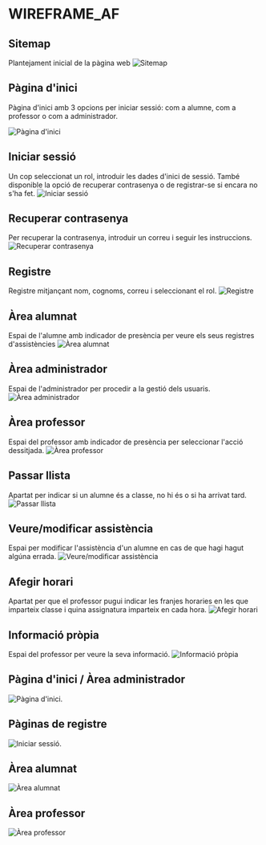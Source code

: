 ﻿# WIREFRAME_AF

## Sitemap
Plantejament inicial de la pàgina web
![Sitemap](images/Captura%20de%20pantalla%202024-11-08%20164750.png)

## Pàgina d'inici
Pàgina d'inici amb 3 opcions per iniciar sessió: com a alumne, com a professor o com a administrador.

![Pàgina d'inici](images/Captura%20de%20pantalla%202024-11-08%20155828.png)

## Iniciar sessió
Un cop seleccionat un rol, introduir les dades d'inici de sessió.
També disponible la opció de recuperar contrasenya o de registrar-se si encara no s'ha fet.
![Iniciar sessió](images/Captura%20de%20pantalla%202024-11-08%20155750.png)

## Recuperar contrasenya
Per recuperar la contrasenya, introduir un correu i seguir les instruccions.
![Recuperar contrasenya](images/Captura%20de%20pantalla%202024-11-08%20155841.png)

## Registre
Registre mitjançant nom, cognoms, correu i seleccionant el rol.
![Registre](images/Captura%20de%20pantalla%202024-11-08%20155902.png)

## Àrea alumnat
Espai de l'alumne amb indicador de presència per veure els seus registres d'assistències
![Àrea alumnat](images/Captura%20de%20pantalla%202024-11-08%20160548.png)

## Àrea administrador
Espai de l'administrador per procedir a la gestió dels usuaris.
![Àrea administrador](images/Captura%20de%20pantalla%202024-11-08%20163522.png)

## Àrea professor
Espai del professor amb indicador de presència per seleccionar l'acció dessitjada.
![Àrea professor](images/Captura%20de%20pantalla%202024-11-08%20160559.png)

## Passar llista
Apartat per indicar si un alumne és a classe, no hi és o si ha arrivat tard.
![Passar llista](images/Captura%20de%20pantalla%202024-11-08%20160607.png)

## Veure/modificar assistència
Espai per modificar l'assistència d'un alumne en cas de que hagi hagut algúna errada.
![Veure/modificar assistència](images/Captura%20de%20pantalla%202024-11-08%20160613.png)

## Afegir horari
Apartat per que el professor pugui indicar les franjes horaries en les que imparteix classe i quina assignatura imparteix en cada hora.
![Afegir horari](images/Captura%20de%20pantalla%202024-11-08%20160623.png)

## Informació pròpia
Espai del professor per veure la seva informació.
![Informació pròpia](images/Captura%20de%20pantalla%202024-11-08%20160630.png)

## Pàgina d'inici / Àrea administrador
![Pàgina d'inici](images/imagen_2024-11-15_152556431.png).

## Pàginas de registre
![Iniciar sessió](images/imagen_2024-11-15_152619837.png).

## Àrea alumnat
![Àrea alumnat](images/imagen_2024-11-15_152740786.png)

## Àrea professor
![Àrea professor](images/imagen_2024-11-15_152755736.png)
